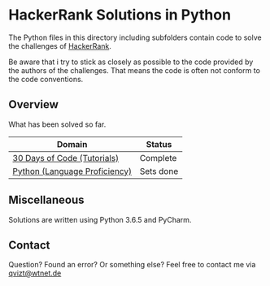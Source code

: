 # HackerRank Solutions in Python
The Python files in this directory including subfolders contain code to solve the challenges of [HackerRank](https://www.hackerrank.com/).

Be aware that i try to stick as closely as possible to the code provided by the authors of the challenges. That means the code is often not conform to the code conventions.

## Overview
What has been solved so far.

|Domain|Status|
|---|---|
|[30 Days of Code (Tutorials)](30%20Days%20of%20Code)|Complete|
|[Python (Language Proficiency)](Python)|Sets done|

## Miscellaneous
Solutions are written using Python 3.6.5 and PyCharm.

## Contact
Question? Found an error? Or something else? Feel free to contact me via qvizt@wtnet.de